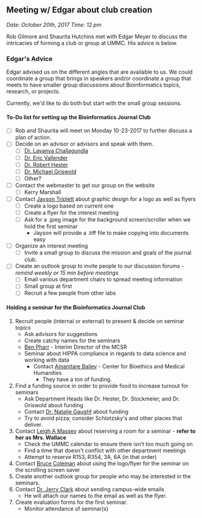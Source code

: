 ## Meeting w/ Edgar about club creation
_Date: October 20th, 2017
Time: 12 pm_

Rob Gilmore and Shaurita Hutchins met with Edgar Meyer to discuss the intricacies of forming a club or group at UMMC. His advice is below.

### Edgar's Advice

Edgar advised us on the different angles that are available to us.  We could coordinate a group that brings in speakers and/or coordinate a group that meets to have smaller group discussions about Bioinformatics topics, research, or projects.

Currently, we'd like to do both but start with the small group sessions.

#### To-Do list for setting up the Bioinformatics Journal Club
- [ ] Rob and Shaurita will meet on Monday 10-23-2017 to further discuss a plan of action.
- [ ] Decide on an advisor or advisors and speak with them.
    - [ ] [Dr. Lavanya Challagundla](mailto:lchallagundla@umc.edu)
    - [ ] [Dr. Eric Vallender](mailto:evallender@umc.edu)
    - [ ] [Dr. Robert Hester](mailto:rhester@umc.edu)
    - [ ] [Dr. Michael Griswold](mailto:mgriswold@umc.edu)
    - [ ] Other?
- [ ] Contact the webmaster to get our group on the website
    - [ ] Kerry Marshall
- [ ] Contact [Jayson Triplett](mailto:jtriplett@umc.edu) about graphic design for a logo as well as flyers
    - [ ] Create a logo based on current one
    - [ ] Create a flyer for the interest meeting
	- [ ] Ask for a .jpeg image for the background screen/scroller when we hold the first seminar
        - Jayson will provide a .tiff file to make copying into documents easy
- [ ] Organize an interest meeting
    - [ ] Invite a small group to discuss the mission and goals of the journal club.
- [ ] Create an outlook group to invite people to our discussion forums - *remind weekly or 15 min before meetings*
    - [ ] Email various department chairs to spread meeting information
    - [ ] Small group at first
    - [ ] Recruit a few people from other labs

#### Holding a seminar for the Bioinformatics Journal Club
1. Recruit people (internal or external) to present & decide on seminar topics
	- Ask advisors for suggestions
	- Create catchy names for the seminars
	- [Ben Pharr](mailto:bnpharr@olemiss.edu) - Interim Director of the MCSR
	- Seminar about HIPPA compliance in regards to data science and working with data
        - Contact [Amanitare Bailey](mailto:azbailey@umc.edu) - Center for Bioethics and Medical Humanities
            - They have a ton of funding.
2. Find a funding source in order to provide food to increase turnout for seminars
    - Ask Department Heads like Dr. Hester, Dr. Stockmeier, and Dr. Griswold about funding
    - Contact [Dr. Natalie Gaughf](mailto:nwgaughf1@umc.edu) about funding
    - Try to avoid pizza; consider Schlotzsky's and other places that deliver.
3. Contact [Leigh A Massey](mailto:lmassey@umc.edu) about reserving a room for a seminar - **refer to her as Mrs. Wallace**
    - Check the UMMC calendar to ensure there isn't too much going on
    - Find a time that doesn't conflict with other department meetings
    - Attempt to reserve R153, R354, 3A, 6A (in that order)
4. Contact [Bruce Coleman](mailto:bcoleman@umc.edu) about using the logo/flyer for the seminar on the scrolling screen saver
5. Create another outlook group for people who may be interested in the seminars.
6. Contact [Dr. Jerry Clark](mailto:jclark@umc.edu) about sending campus-wide emails
    - He will attach our names to the email as well as the flyer.
7. Create evaluation forms for the first seminar.
    - Monitor attendance of seminar(s)
